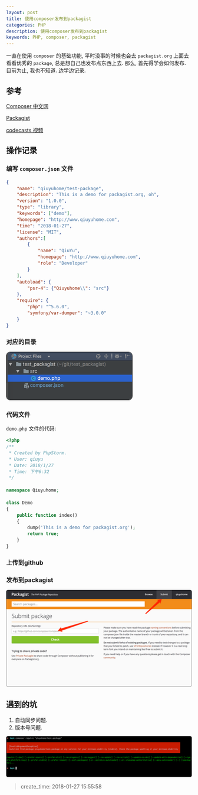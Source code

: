 ```yaml
---
layout: post
title: 使用composer发布到packagist
categories: PHP
description: 使用composer发布到packagist
keywords: PHP, composer, packagist
---
```


一直在使用 `composer` 的基础功能, 平时没事的时候也会去 `packagist.org` 上面去看看优秀的 `package`, 总是想自己也发布点东西上去.
那么, 首先得学会如何发布. 目前为止, 我也不知道. 边学边记录.

## 参考

[Composer 中文网](http://www.phpcomposer.com/)

[Packagist](https://packagist.org/)

[codecasts 视频](https://www.codecasts.com/series/you-must-use-composer/episodes/9)

## 操作记录

### 编写 `composer.json` 文件

```json
{
    "name": "qiuyuhome/test-package",
    "description": "This is a demo for packagist.org, oh",
    "version": "1.0.0",
    "type": "library",
    "keywords": ["demo"],
    "homepage": "http://www.qiuyuhome.com",
    "time": "2018-01-27",
    "license": "MIT",
    "authors":[
        {
            "name": "QiuYu",
            "homepage": "http://www.qiuyuhome.com",
            "role": "Developer"
        }
    ],
    "autoload": {
        "psr-4": {"Qiuyuhome\\": "src"}
    },
    "require": {
        "php": "^5.6.0",
        "symfony/var-dumper": "~3.0.0"
    }
}
```

### 对应的目录

![composer_commit_232](/images/posts/composer_commit_232.png)

### 代码文件

`demo.php` 文件的代码:

```php
<?php
/**
 * Created by PhpStorm.
 * User: qiuyu
 * Date: 2018/1/27
 * Time: 下午6:32
 */

namespace Qiuyuhome;

class Demo
{
    public function index()
    {
        dump('This is a demo for packagist.org');
        return true;
    }
}
```

### 上传到github

### 发布到packagist

![composer_commit_32323](/images/posts/composer_commit_32323.png)

## 遇到的坑

1. 自动同步问题.
2. 版本号问题.

![composer_commit_1](/images/posts/composer_commit_1.png)


> create_time: 2018-01-27 15:55:58
